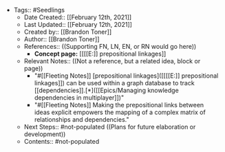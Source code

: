- Tags:: #Seedlings
    - Date Created:: [[February 12th, 2021]]
    - Last Updated:: [[February 12th, 2021]]
    - Created by:: [[Brandon Toner]]
    - Author:: [[Brandon Toner]]
    - References::  ((Supporting FN, LN, EN, or RN would go here))
        - **Concept page:** [[[[E:]] prepositional linkages]]
    - Relevant Notes::  ((Not a reference, but a related idea, block or page))
        - "#[[Fleeting Notes]] [prepositional linkages]([[[[E:]] prepositional linkages]]) can be used within a graph database to track [[dependencies]].[*]([[Epics/Managing knowledge dependencies in multiplayer]])"
        - "#[[Fleeting Notes]] Making the prepositional links between ideas explicit empowers the mapping of a complex matrix of relationships and dependencies."
    - Next Steps:: #not-populated ((Plans for future elaboration or development))
    - Contents:: #not-populated
